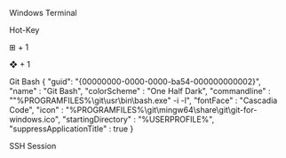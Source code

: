 Windows Terminal

Hot-Key

⊞ + 1

❖ + 1


Git Bash
	{
		"guid": "{00000000-0000-0000-ba54-000000000002}",
		"name" : "Git Bash",
		"colorScheme" : "One Half Dark",
		"commandline" : "\"%PROGRAMFILES%\\git\\usr\\bin\\bash.exe\" -i -l",
		"fontFace" : "Cascadia Code",
		"icon" : "%PROGRAMFILES%\\git\\mingw64\\share\\git\\git-for-windows.ico",
		"startingDirectory" : "%USERPROFILE%",
		"suppressApplicationTitle" : true
	}

SSH Session

